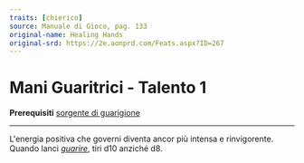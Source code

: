 ```yaml
---
traits: [chierico]
source: Manuale di Gioco, pag. 133
original-name: Healing Hands
original-srd: https://2e.aonprd.com/Feats.aspx?ID=267
---
```


# Mani Guaritrici - Talento 1

**Prerequisiti** [sorgente di guarigione](/classi/chierico#sorgente-divina)

---

L'energia positiva che governi diventa ancor più intensa e rinvigorente. Quando
lanci _[guarire](/incantesimi/guarire)_, tiri d10 anziché d8.
